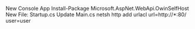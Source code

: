 ﻿New Console App
Install-Package Microsoft.AspNet.WebApi.OwinSelfHost
New File: Startup.cs
Update Main.cs
netsh http add urlacl url=http://*:80/ user=user

